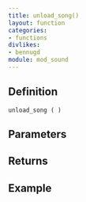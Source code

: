 ```yaml
---
title: unload_song()
layout: function
categories:
- functions
divlikes:
- bennugd
module: mod_sound
---
```


## Definition

    unload_song ( )

## Parameters

## Returns

## Example
